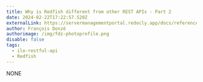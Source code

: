 ```yaml
---
title: Why is Redfish different from other REST APIs - Part 2
date: 2024-02-22T17:22:57.520Z
externalLink: https://servermanagementportal.redocly.app/docs/references_and_material/blogposts/why_is_redfish_different/why_is_redfish_different_part2
author: François Donzé
authorimage: /img/fdz-photoprofile.png
disable: false
tags:
  - ilo-restful-api
  - Redfish
---
```

NONE